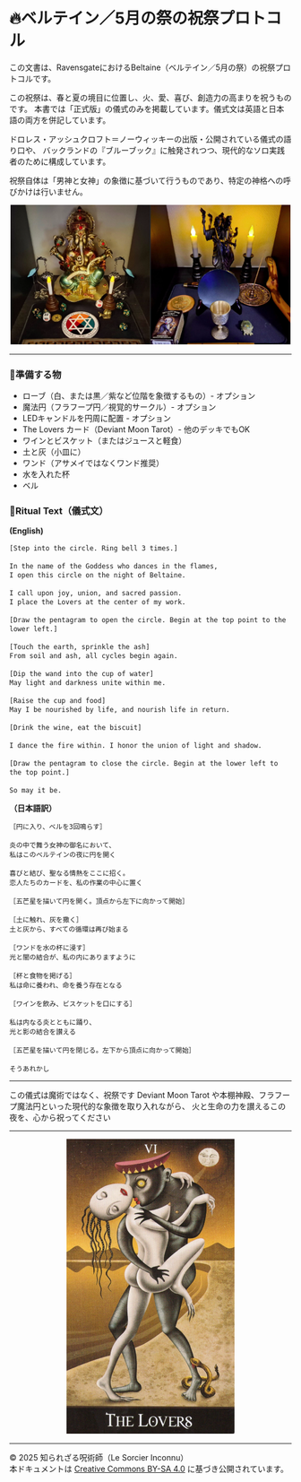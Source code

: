 # 🔥ベルテイン／5月の祭の祝祭プロトコル

この文書は、RavensgateにおけるBeltaine（ベルテイン／5月の祭）の祝祭プロトコルです。

この祝祭は、春と夏の境目に位置し、火、愛、喜び、創造力の高まりを祝うものです。
本書では「正式版」の儀式のみを掲載しています。儀式文は英語と日本語の両方を併記しています。

ドロレス・アッシュクロフト＝ノーウィッキーの出版・公開されている儀式の語り口や、
バックランドの『ブルーブック』に触発されつつ、現代的なソロ実践者のために構成しています。

祝祭自体は「男神と女神」の象徴に基づいて行うものであり、特定の神格への呼びかけは行いません。

<div align="center">
  <img src="ganesha_hekate.png" width="500">
</div>

---

### 🔹準備する物
- ローブ（白、または黒／紫など位階を象徴するもの）- オプション
- 魔法円（フラフープ円／視覚的サークル）- オプション
- LEDキャンドルを円周に配置 - オプション
- The Lovers カード（Deviant Moon Tarot）- 他のデッキでもOK
- ワインとビスケット（またはジュースと軽食）
- 土と灰（小皿に）
- ワンド（アサメイではなくワンド推奨）
- 水を入れた杯
- ベル

### 🔹Ritual Text（儀式文）

**(English)**
```
[Step into the circle. Ring bell 3 times.]

In the name of the Goddess who dances in the flames,
I open this circle on the night of Beltaine.

I call upon joy, union, and sacred passion.
I place the Lovers at the center of my work.

[Draw the pentagram to open the circle. Begin at the top point to the lower left.]

[Touch the earth, sprinkle the ash]
From soil and ash, all cycles begin again.

[Dip the wand into the cup of water]
May light and darkness unite within me.

[Raise the cup and food]
May I be nourished by life, and nourish life in return.

[Drink the wine, eat the biscuit]

I dance the fire within. I honor the union of light and shadow.

[Draw the pentagram to close the circle. Begin at the lower left to the top point.]

So may it be.
```

**（日本語訳）**
```
［円に入り、ベルを3回鳴らす］

炎の中で舞う女神の御名において、
私はこのベルテインの夜に円を開く

喜びと結び、聖なる情熱をここに招く。
恋人たちのカードを、私の作業の中心に置く

［五芒星を描いて円を開く。頂点から左下に向かって開始］

［土に触れ、灰を撒く］
土と灰から、すべての循環は再び始まる

［ワンドを水の杯に浸す］
光と闇の結合が、私の内にありますように

［杯と食物を掲げる］
私は命に養われ、命を養う存在となる

［ワインを飲み、ビスケットを口にする］

私は内なる炎とともに踊り、
光と影の結合を讃える

［五芒星を描いて円を閉じる。左下から頂点に向かって開始］

そうあれかし
```

---

この儀式は魔術ではなく、祝祭です
Deviant Moon Tarot や本棚神殿、フラフープ魔法円といった現代的な象徴を取り入れながら、
火と生命の力を讃えるこの夜を、心から祝ってください

---
<div align="center">
  <img src="the_lovers.jpg" width="300">
</div>

---

© 2025 知られざる呪術師（Le Sorcier Inconnu）  
本ドキュメントは [Creative Commons BY-SA 4.0](https://creativecommons.org/licenses/by-sa/4.0/deed.ja) に基づき公開されています。
